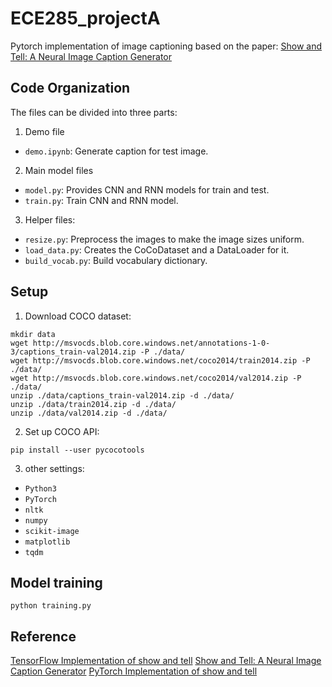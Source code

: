 # ECE285_projectA
Pytorch implementation of image captioning based on the paper: [Show and Tell: A Neural Image Caption Generator](https://arxiv.org/pdf/1411.4555.pdf)

## Code Organization
The files can be divided into three parts:
1. Demo file
- `demo.ipynb`: Generate caption for test image.
2. Main model files
- `model.py`: Provides CNN and RNN models for train and test.
- `train.py`: Train CNN and RNN model.
3. Helper files:
- `resize.py`: Preprocess the images to make the image sizes uniform.
- `load_data.py`: Creates the CoCoDataset and a DataLoader for it.
- `build_vocab.py`:  Build vocabulary dictionary.

## Setup
1. Download COCO dataset:
```
mkdir data
wget http://msvocds.blob.core.windows.net/annotations-1-0-3/captions_train-val2014.zip -P ./data/
wget http://msvocds.blob.core.windows.net/coco2014/train2014.zip -P ./data/
wget http://msvocds.blob.core.windows.net/coco2014/val2014.zip -P ./data/
unzip ./data/captions_train-val2014.zip -d ./data/
unzip ./data/train2014.zip -d ./data/
unzip ./data/val2014.zip -d ./data/ 
```
2. Set up COCO API:
```
pip install --user pycocotools
```
3. other settings:
- `Python3`
- `PyTorch`
- `nltk`
- `numpy`
- `scikit-image`
- `matplotlib`
- `tqdm`


## Model training
```
python training.py
```

## Reference
[TensorFlow Implementation of show and tell](https://github.com/nikhilmaram/Show_and_Tell)
[Show and Tell: A Neural Image Caption Generator](https://arxiv.org/pdf/1411.4555.pdf)
[PyTorch Implementation of show and tell](https://github.com/ntrang086/image_captioning)